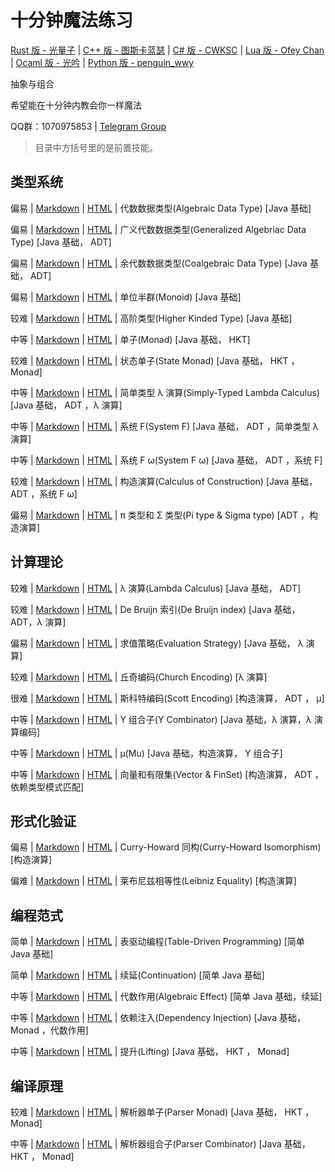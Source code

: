# 十分钟魔法练习

[Rust 版 - 光量子](https://github.com/PhotonQuantum/magic-in-ten-mins-rs) |
[C++ 版 - 图斯卡蓝瑟](https://github.com/tusikalanse/magic-in-ten-mins-cpp) |
[C# 版 - CWKSC](https://github.com/CWKSC/magic-in-ten-mins-csharp) |
[Lua 版 - Ofey Chan](https://github.com/ofey404/magic-in-ten-mins-lua) |
[Ocaml 版 - 光吟](https://github.com/LighghtEeloo/magic-in-ten-mins-ml) |
[Python 版 - penguin_wwy](https://github.com/penguin-wwy/magic-in-ten-mins-py)

抽象与组合

希望能在十分钟内教会你一样魔法

QQ群：1070975853 | 
[Telegram Group](https://t.me/joinchat/HZm-VAAFTrIxoxQQ)

> 目录中方括号里的是前置技能。

## 类型系统

偏易 |
[Markdown](doc/ADT.md) |
[HTML](https://magic.huohuo.moe/html/ADT.html) | 
代数数据类型(Algebraic Data Type) 
[Java 基础]

偏易 |
[Markdown](doc/GADT.md) |
[HTML](https://magic.huohuo.moe/html/GADT.html) | 
广义代数数据类型(Generalized Algebriac Data Type) 
[Java 基础， ADT] 

偏易 |
[Markdown](doc/CoData.md) |
[HTML](https://magic.huohuo.moe/html/CoData.html) | 
余代数数据类型(Coalgebraic Data Type)
[Java 基础， ADT]

偏易 |
[Markdown](doc/Monoid.md) |
[HTML](https://magic.huohuo.moe/html/Monoid.html) | 
单位半群(Monoid)
[Java 基础]

较难 |
[Markdown](doc/HKT.md) |
[HTML](https://magic.huohuo.moe/html/HKT.html) | 
高阶类型(Higher Kinded Type)
[Java 基础]

中等 |
[Markdown](doc/Monad.md) |
[HTML](https://magic.huohuo.moe/html/Monad.html) | 
单子(Monad)
[Java 基础， HKT]

较难 |
[Markdown](doc/StateMonad.md) |
[HTML](https://magic.huohuo.moe/html/StateMonad.html) | 
状态单子(State Monad)
[Java 基础， HKT ， Monad]

中等 |
[Markdown](doc/STLC.md) |
[HTML](https://magic.huohuo.moe/html/STLC.html) | 
简单类型 λ 演算(Simply-Typed Lambda Calculus)
[Java 基础， ADT ，λ 演算]

中等 |
[Markdown](doc/SystemF.md) |
[HTML](https://magic.huohuo.moe/html/SystemF.html) | 
系统 F(System F)
[Java 基础， ADT ，简单类型 λ 演算]

中等 |
[Markdown](doc/SysFO.md) | 
[HTML](https://magic.huohuo.moe/html/SysFO.html) | 
系统 F ω(System F ω)
[Java 基础， ADT ，系统 F]

较难 |
[Markdown](doc/CoC.md) |
[HTML](https://magic.huohuo.moe/html/CoC.html) | 
构造演算(Calculus of Construction)
[Java 基础， ADT ，系统 F ω]

偏易 |
[Markdown](doc/PiSigma.md) |
[HTML](https://magic.huohuo.moe/html/PiSigma.html) | 
π 类型和 Σ 类型(Pi type & Sigma type)
[ADT ，构造演算]

## 计算理论

较难 |
[Markdown](doc/Lambda.md) |
[HTML](https://magic.huohuo.moe/html/Lambda.html) | 
λ 演算(Lambda Calculus)
[Java 基础， ADT]

较难 |
[Markdown](doc/DBI.md) |
[HTML](https://magic.huohuo.moe/html/DBI.html) | 
De Bruijn 索引(De Bruijn index)
[Java 基础，ADT，λ 演算]

偏易 |
[Markdown](doc/EvalStrategy.md) |
[HTML](https://magic.huohuo.moe/html/EvalStrategy.html) | 
求值策略(Evaluation Strategy)
[Java 基础， λ 演算]

较难 |
[Markdown](doc/ChurchE.md) |
[HTML](https://magic.huohuo.moe/html/ChurchE.html) | 
丘奇编码(Church Encoding)
[λ 演算]

很难 |
[Markdown](doc/ScottE.md) |
[HTML](https://magic.huohuo.moe/html/ScottE.html) | 
斯科特编码(Scott Encoding)
[构造演算， ADT ， μ]

中等 |
[Markdown](doc/YCombinator.md) |
[HTML](https://magic.huohuo.moe/html/YCombinator.html) | 
Y 组合子(Y Combinator)
[Java 基础，λ 演算，λ 演算编码]

中等 |
[Markdown](doc/Mu.md) |
[HTML](https://magic.huohuo.moe/html/Mu.html) | 
μ(Mu)
[Java 基础，构造演算， Y 组合子]

中等 |
[Markdown](doc/VecFin.md) |
[HTML](https://magic.huohuo.moe/html/VecFin.html) | 
向量和有限集(Vector & FinSet)
[构造演算， ADT ，依赖类型模式匹配]

## 形式化验证

偏易 |
[Markdown](doc/CHIso.md) |
[HTML](https://magic.huohuo.moe/html/CHIso.html) | 
Curry-Howard 同构(Curry-Howard Isomorphism)
[构造演算]

偏难 |
[Markdown](doc/LeiEq.md) |
[HTML](https://magic.huohuo.moe/html/LeiEq.html) |
莱布尼兹相等性(Leibniz Equality)
[构造演算]

## 编程范式

简单 |
[Markdown](doc/TableDriven.md) |
[HTML](https://magic.huohuo.moe/html/TableDriven.html) | 
表驱动编程(Table-Driven Programming)
[简单 Java 基础]

简单 |
[Markdown](doc/Continuation.md) |
[HTML](https://magic.huohuo.moe/html/Continuation.html) | 
续延(Continuation)
[简单 Java 基础]

中等 |
[Markdown](doc/Algeff.md) |
[HTML](https://magic.huohuo.moe/html/Algeff.html) | 
代数作用(Algebraic Effect)
[简单 Java 基础，续延]

中等 |
[Markdown](doc/DepsInj.md) |
[HTML](https://magic.huohuo.moe/html/DepsInj.html) | 
依赖注入(Dependency Injection)
[Java 基础， Monad ，代数作用]

中等 |
[Markdown](doc/Lifting.md) |
[HTML](https://magic.huohuo.moe/html/Lifting.html) | 
提升(Lifting)
[Java 基础， HKT ， Monad]

## 编译原理

较难 |
[Markdown](doc/ParserM.md) |
[HTML](https://magic.huohuo.moe/html/ParserM.html) | 
解析器单子(Parser Monad)
[Java 基础， HKT ， Monad]

中等 |
[Markdown](doc/Parsec.md) |
[HTML](https://magic.huohuo.moe/html/Parsec.html) | 
解析器组合子(Parser Combinator)
[Java 基础， HKT ， Monad]
